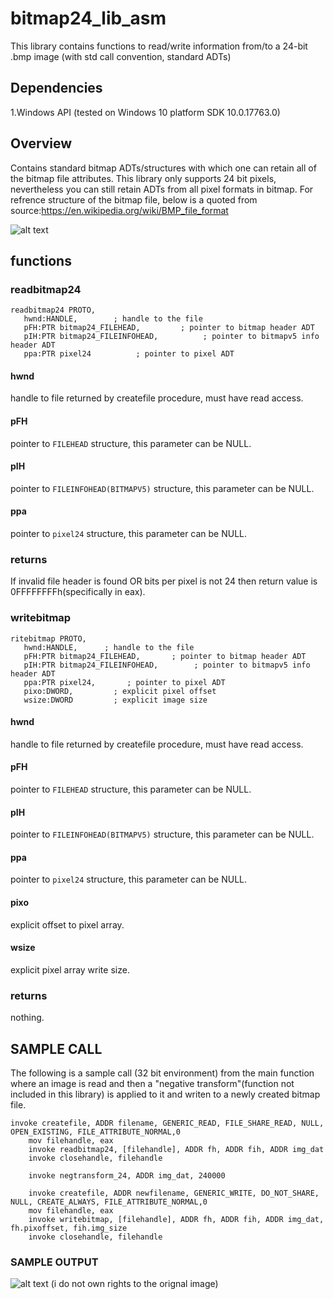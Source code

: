 # bitmap24_lib_asm
This library contains functions to read/write information from/to a 24-bit .bmp image (with std call convention, standard ADTs)

## Dependencies
  1.Windows API
    (tested on Windows 10 platform SDK 10.0.17763.0)

## Overview
  Contains standard bitmap ADTs/structures with which one can retain all of the bitmap file attributes. This library only supports 24 bit pixels, nevertheless you can still retain ADTs from all pixel formats in bitmap. For refrence structure of the bitmap file, below is a quoted from source:https://en.wikipedia.org/wiki/BMP_file_format
  
  ![alt text](https://upload.wikimedia.org/wikipedia/commons/c/c4/BMPfileFormat.png)
  
## functions

### readbitmap24
  ```
  readbitmap24 PROTO, 
     hwnd:HANDLE,        ; handle to the file 
     pFH:PTR bitmap24_FILEHEAD,         ; pointer to bitmap header ADT  
     pIH:PTR bitmap24_FILEINFOHEAD,          ; pointer to bitmapv5 info header ADT 
     ppa:PTR pixel24          ; pointer to pixel ADT
  ```
     
   #### hwnd
handle to file returned by createfile procedure, must have read access.
   
   #### pFH
pointer to `FILEHEAD` structure, this parameter can be NULL.
    
   #### pIH
pointer to `FILEINFOHEAD(BITMAPV5)` structure, this parameter can be NULL.
    
   #### ppa
pointer to `pixel24` structure, this parameter can be NULL.

   ### returns
If invalid file header is found OR bits per pixel is not 24 then return value is 0FFFFFFFFh(specifically in eax).
    
### writebitmap
  ```
  ritebitmap PROTO, 
     hwnd:HANDLE,      ; handle to the file 
     pFH:PTR bitmap24_FILEHEAD,       ; pointer to bitmap header ADT 
     pIH:PTR bitmap24_FILEINFOHEAD,        ; pointer to bitmapv5 info header ADT         
     ppa:PTR pixel24,       ; pointer to pixel ADT        
     pixo:DWORD,         ; explicit pixel offset 
     wsize:DWORD         ; explicit image size
  ```
     
   #### hwnd
handle to file returned by createfile procedure, must have read access.
   
   #### pFH
pointer to `FILEHEAD` structure, this parameter can be NULL.
    
   #### pIH
pointer to `FILEINFOHEAD(BITMAPV5)` structure, this parameter can be NULL.
    
   #### ppa
pointer to `pixel24` structure, this parameter can be NULL.
    
   #### pixo
explicit offset to pixel array.
    
   #### wsize
explicit pixel array write size.

   ### returns
nothing.

## SAMPLE CALL
The following is a sample call (32 bit environment) from the main function where an image is read and then a "negative transform"(function not included in this library) is applied to it and writen to a newly created bitmap file.  
```
invoke createfile, ADDR filename, GENERIC_READ, FILE_SHARE_READ, NULL, OPEN_EXISTING, FILE_ATTRIBUTE_NORMAL,0
	mov filehandle, eax 
	invoke readbitmap24, [filehandle], ADDR fh, ADDR fih, ADDR img_dat
	invoke closehandle, filehandle

	invoke negtransform_24, ADDR img_dat, 240000

	invoke createfile, ADDR newfilename, GENERIC_WRITE, DO_NOT_SHARE, NULL, CREATE_ALWAYS, FILE_ATTRIBUTE_NORMAL,0
	mov filehandle, eax
	invoke writebitmap, [filehandle], ADDR fh, ADDR fih, ADDR img_dat, fh.pixoffset, fih.img_size  
	invoke closehandle, filehandle
```
### SAMPLE OUTPUT

  ![alt text](https://i.imgur.com/NCK14wN.png)
  (i do not own rights to the orignal image)
